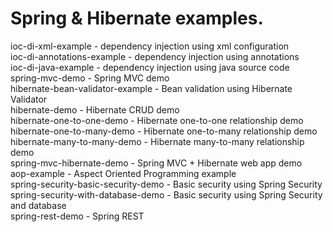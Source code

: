Spring & Hibernate examples.
===========================
ioc-di-xml-example - dependency injection using xml configuration<br>
ioc-di-annotations-example - dependency injection using annotations<br>
ioc-di-java-example - dependency injection using java source code<br>
spring-mvc-demo - Spring MVC demo<br>
hibernate-bean-validator-example - Bean validation using Hibernate Validator<br>
hibernate-demo - Hibernate CRUD demo<br>
hibernate-one-to-one-demo - Hibernate one-to-one relationship demo<br>
hibernate-one-to-many-demo - Hibernate one-to-many relationship demo<br>
hibernate-many-to-many-demo - Hibernate many-to-many relationship demo<br>
spring-mvc-hibernate-demo - Spring MVC + Hibernate web app demo<br>
aop-example - Aspect Oriented Programming example<br>
spring-security-basic-security-demo - Basic security using Spring Security<br>
spring-security-with-database-demo - Basic security using Spring Security and database<br>
spring-rest-demo - Spring REST<br>